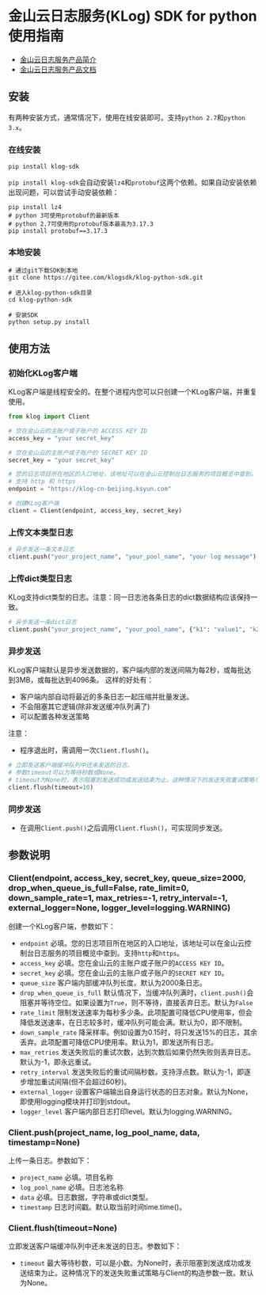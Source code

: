 # 金山云日志服务(KLog) SDK for python使用指南

+ [金山云日志服务产品简介](https://www.ksyun.com/nv/product/KLog.html)
+ [金山云日志服务产品文档](https://docs.ksyun.com/products/123)

## 安装
有两种安装方式，通常情况下，使用在线安装即可。支持`python 2.7`和`python 3.x`。

### 在线安装
```shell
pip install klog-sdk
```

`pip install klog-sdk`会自动安装`lz4`和`protobuf`这两个依赖。如果自动安装依赖出现问题，可以尝试手动安装依赖：
```shell
pip install lz4
# python 3可使用protobuf的最新版本
# python 2.7可使用的protobuf版本最高为3.17.3
pip install protobuf==3.17.3
```

### 本地安装
```shell 
# 通过git下载SDK到本地
git clone https://gitee.com/klogsdk/klog-python-sdk.git

# 进入klog-python-sdk目录
cd klog-python-sdk

# 安装SDK
python setup.py install
```

## 使用方法
### 初始化KLog客户端
KLog客户端是线程安全的。在整个进程内您可以只创建一个KLog客户端，并重复使用。
```python
from klog import Client

# 您在金山云的主账户或子账户的 ACCESS KEY ID
access_key = "your secret_key"

# 您在金山云的主账户或子账户的 SECRET KEY ID
secret_key = "your secret_key"

# 您的日志项目所在地区的入口地址，该地址可以在金山云控制台日志服务的项目概览中查到。
# 支持 http 和 https
endpoint = "https://klog-cn-beijing.ksyun.com"

# 创建KLog客户端
client = Client(endpoint, access_key, secret_key)
```

### 上传文本类型日志
```python
# 异步发送一条文本日志
client.push("your_project_name", "your_pool_name", "your log message")
```

### 上传dict类型日志
KLog支持dict类型的日志。注意：同一日志池各条日志的dict数据结构应该保持一致。
```python
# 异步发送一条dict日志
client.push("your_project_name", "your_pool_name", {"k1": "value1", "k2": "value2"})
```

### 异步发送
KLog客户端默认是异步发送数据的，客户端内部的发送间隔为每2秒，或每批达到3MB，或每批达到4096条。 这样的好处有：
+ 客户端内部自动将最近的多条日志一起压缩并批量发送。
+ 不会阻塞其它逻辑(除非发送缓冲队列满了)
+ 可以配置各种发送策略

注意：
+ 程序退出时，需调用一次`Client.flush()`。

```python
# 立即发送客户端缓冲队列中还未发送的日志。
# 参数timeout可以为等待秒数或None。
# timeout为None时，表示阻塞到发送成功或发送结束为止。这种情况下的发送失败重试策略与Client的构造参数一致。
client.flush(timeout=10)
```

### 同步发送
+ 在调用`Client.push()`之后调用`Client.flush()`，可实现同步发送。

## 参数说明
### Client(endpoint, access_key, secret_key, queue_size=2000, drop_when_queue_is_full=False, rate_limit=0, down_sample_rate=1, max_retries=-1, retry_interval=-1, external_logger=None, logger_level=logging.WARNING)
创建一个KLog客户端，参数如下：
+ `endpoint` 必填。您的日志项目所在地区的入口地址，该地址可以在金山云控制台日志服务的项目概览中查到。支持`http`和`https`。
+ `access_key` 必填。您在金山云的主账户或子账户的`ACCESS KEY ID`。
+ `secret_key` 必填。您在金山云的主账户或子账户的`SECRET KEY ID`。
+ `queue_size` 客户端内部缓冲队列长度。默认为2000条日志。
+ `drop_when_queue_is_full` 默认情况下，当缓冲队列满时，`client.push()`会阻塞并等待空位。如果设置为`True`，则不等待，直接丢弃日志。默认为`False`
+ `rate_limit` 限制发送速率为每秒多少条。此项配置可降低CPU使用率，但会降低发送速率，在日志较多时，缓冲队列可能会满。默认为0，即不限制。
+ `down_sample_rate` 降采样率。例如设置为0.15时，将只发送15%的日志，其余丢弃。此项配置可降低CPU使用率。默认为1，即发送所有日志。
+ `max_retries` 发送失败后的重试次数，达到次数后如果仍然失败则丢弃日志。默认为-1，即永远重试。
+ `retry_interval` 发送失败后的重试间隔秒数。支持浮点数。默认为-1，即逐步增加重试间隔(但不会超过60秒)。
+ `external_logger` 设置客户端输出自身运行状态的日志对象。默认为None，即使用logging模块并打印到stdout。
+ `logger_level` 客户端内部日志打印level。默认为logging.WARNING。

### Client.push(project_name, log_pool_name, data, timestamp=None)
上传一条日志。参数如下：
+ `project_name` 必填。项目名称
+ `log_pool_name` 必填。日志池名称
+ `data` 必填。日志数据，字符串或dict类型。
+ `timestamp` 日志时间戳。默认取当前时间time.time()。

### Client.flush(timeout=None)
立即发送客户端缓冲队列中还未发送的日志。参数如下：
+ `timeout` 最大等待秒数，可以是小数。为None时，表示阻塞到发送成功或发送结束为止。这种情况下的发送失败重试策略与Client的构造参数一致。默认为None。

